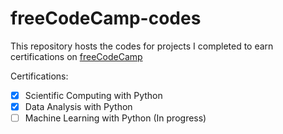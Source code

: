 # freeCodeCamp-codes
 
This repository hosts the codes for projects I completed to earn certifications on [freeCodeCamp](https://www.freecodecamp.org/fcc54274c2d-6cab-4f4b-9ffa-d11fe3f3fa77)

Certifications:
- [x] Scientific Computing with Python
- [x] Data Analysis with Python
- [ ] Machine Learning with Python (In progress)
